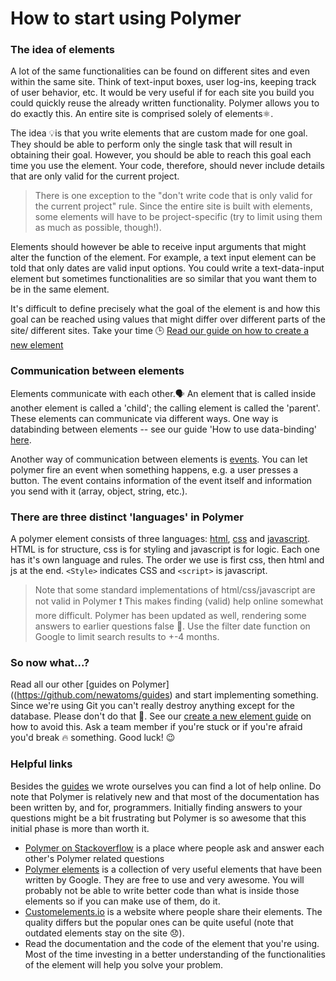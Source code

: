 # How to start using Polymer

### The idea of elements

A lot of the same functionalities can be found on different sites and even within the same site. Think of text-input boxes, user log-ins, keeping track of user behavior, etc. It would be very useful if for each site you build you could quickly reuse the already written functionality. Polymer allows you to do exactly this. An entire site is comprised solely of elements⚛.

The idea 💡is that you write elements that are custom made for one goal. They should be able to perform only the single task that will result in obtaining their goal. However, you should be able to reach this goal each time you use the element. Your code, therefore, should never include details that are only valid for the current project.

> There is one exception to the "don't write code that is only valid for the current project" rule. Since the entire site is built with elements, some elements will have to be project-specific (try to limit using them as much as possible, though!).

Elements should however be able to receive input arguments that might alter the function of the element. For example, a text input element can be told that only dates are valid input options. You could write a text-data-input element but sometimes functionalities are so similar that you want them to be in the same element.

It's difficult to define precisely what the goal of the element is and how this goal can be reached using values that might differ over different parts of the site/ different sites. Take your time 🕒 [Read our guide on how to create a new element](https://github.com/newatoms/newatoms/blob/ready/internal/guides/how-to-create-a-new-element.md)

### Communication between elements

Elements communicate with each other.🗣 An element that is called inside another element is called a 'child'; the calling element is called the 'parent'.
These elements can communicate via different ways. One way is databinding between elements -- see our guide 'How to use data-binding' [here](../databinding/readme.md).

Another way of communication between elements is [events](https://www.polymer-project.org/1.0/docs/devguide/events.html). You can let polymer fire an event when something happens, e.g. a user presses a button. The event contains information of the event itself and information you send with it (array, object, string, etc.).

### There are three distinct 'languages' in Polymer

A polymer element consists of three languages: [html](https://developer.mozilla.org/en-US/docs/Web/Guide/HTML/Introduction), [css](https://developer.mozilla.org/en-US/docs/Web/Guide/CSS/Getting_started) and [javascript](https://developer.mozilla.org/en-US/Learn/JavaScript).  
HTML is for structure, css is for styling and javascript is for logic. Each one has it's own language and rules. The order we use is first css, then html and js at the end. ```<Style>``` indicates CSS and ```<script>``` is javascript.
> Note that some standard implementations of html/css/javascript are not valid in Polymer ❗️ This makes finding (valid) help online somewhat more difficult. Polymer has been updated as well, rendering some answers to earlier questions false 🚫. Use the filter date function on Google to limit search results to +-4 months.

### So now what...?

Read all our other [guides on Polymer]((https://github.com/newatoms/guides) and start implementing something. Since we're using Git you can't really destroy anything except for the database. Please don't do that 😬. See our [create a new element guide](https://github.com/newatoms/newatoms/blob/ready/internal/guides/how-to-create-a-new-element.md) on how to avoid this. Ask a team member if you're stuck or if you're afraid you'd break 🔥 something. Good luck! 😉

### Helpful links

Besides the [guides](https://github.com/newatoms/guides) we wrote ourselves you can find a lot of help online. Do note that Polymer is relatively new and that most of the documentation has been written by, and for, programmers. Initially finding answers to your questions might be a bit frustrating but Polymer is so awesome that this initial phase is more than worth it.
- [Polymer on Stackoverflow](https://stackoverflow.com/questions/tagged/polymer) is a place where people ask and answer each other's Polymer related questions
- [Polymer elements](https://elements.polymer-project.org/) is a collection of very useful elements that have been written by Google. They are free to use and very awesome. You will probably not be able to write better code than what is inside those elements so if you can make use of them, do it.
- [Customelements.io](https://customelements.io/) is a website where people share their elements. The quality differs but the popular ones can be quite useful (note that outdated elements stay on the site 😞).
- Read the documentation and the code of the element that you're using. Most of the time investing in a better understanding of the functionalities of the element will help you solve your problem.
